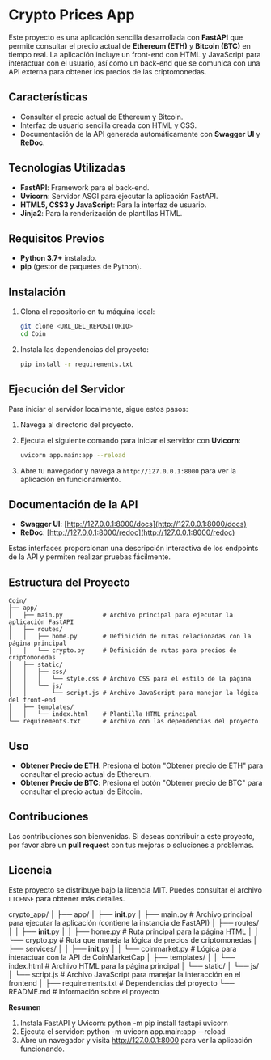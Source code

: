 # Crypto Prices App

Este proyecto es una aplicación sencilla desarrollada con **FastAPI** que permite consultar el precio actual de **Ethereum (ETH)** y **Bitcoin (BTC)** en tiempo real. La aplicación incluye un front-end con HTML y JavaScript para interactuar con el usuario, así como un back-end que se comunica con una API externa para obtener los precios de las criptomonedas.

## Características
- Consultar el precio actual de Ethereum y Bitcoin.
- Interfaz de usuario sencilla creada con HTML y CSS.
- Documentación de la API generada automáticamente con **Swagger UI** y **ReDoc**.

## Tecnologías Utilizadas
- **FastAPI**: Framework para el back-end.
- **Uvicorn**: Servidor ASGI para ejecutar la aplicación FastAPI.
- **HTML5, CSS3 y JavaScript**: Para la interfaz de usuario.
- **Jinja2**: Para la renderización de plantillas HTML.

## Requisitos Previos
- **Python 3.7+** instalado.
- **pip** (gestor de paquetes de Python).

## Instalación
1. Clona el repositorio en tu máquina local:
   ```bash
   git clone <URL_DEL_REPOSITORIO>
   cd Coin
   ```

2. Instala las dependencias del proyecto:
   ```bash
   pip install -r requirements.txt
   ```

## Ejecución del Servidor
Para iniciar el servidor localmente, sigue estos pasos:

1. Navega al directorio del proyecto.

2. Ejecuta el siguiente comando para iniciar el servidor con **Uvicorn**:
   ```bash
   uvicorn app.main:app --reload
   ```

3. Abre tu navegador y navega a `http://127.0.0.1:8000` para ver la aplicación en funcionamiento.

## Documentación de la API
- **Swagger UI**: [http://127.0.0.1:8000/docs](http://127.0.0.1:8000/docs)
- **ReDoc**: [http://127.0.0.1:8000/redoc](http://127.0.0.1:8000/redoc)

Estas interfaces proporcionan una descripción interactiva de los endpoints de la API y permiten realizar pruebas fácilmente.

## Estructura del Proyecto
```
Coin/
├── app/
│   ├── main.py           # Archivo principal para ejecutar la aplicación FastAPI
│   ├── routes/
│   │   ├── home.py       # Definición de rutas relacionadas con la página principal
│   │   └── crypto.py     # Definición de rutas para precios de criptomonedas
│   ├── static/
│   │   ├── css/
│   │   │   └── style.css # Archivo CSS para el estilo de la página
│   │   └── js/
│   │       └── script.js # Archivo JavaScript para manejar la lógica del front-end
│   ├── templates/
│   │   └── index.html    # Plantilla HTML principal
└── requirements.txt      # Archivo con las dependencias del proyecto
```

## Uso
- **Obtener Precio de ETH**: Presiona el botón "Obtener precio de ETH" para consultar el precio actual de Ethereum.
- **Obtener Precio de BTC**: Presiona el botón "Obtener precio de BTC" para consultar el precio actual de Bitcoin.

## Contribuciones
Las contribuciones son bienvenidas. Si deseas contribuir a este proyecto, por favor abre un **pull request** con tus mejoras o soluciones a problemas.

## Licencia
Este proyecto se distribuye bajo la licencia MIT. Puedes consultar el archivo `LICENSE` para obtener más detalles.


crypto_app/
│
├── app/
│   ├── __init__.py
│   ├── main.py                # Archivo principal para ejecutar la aplicación (contiene la instancia de FastAPI)
│   ├── routes/
│   │   ├── __init__.py
│   │   ├── home.py            # Ruta principal para la página HTML
│   │   └── crypto.py          # Ruta que maneja la lógica de precios de criptomonedas
│   ├── services/
│   │   ├── __init__.py
│   │   └── coinmarket.py      # Lógica para interactuar con la API de CoinMarketCap
│   ├── templates/
│   │   └── index.html         # Archivo HTML para la página principal
│   └── static/
│       └── js/
│           └── script.js      # Archivo JavaScript para manejar la interacción en el frontend
│
├── requirements.txt           # Dependencias del proyecto
└── README.md                  # Información sobre el proyecto


**Resumen**
1. Instala FastAPI y Uvicorn:
    python -m pip install fastapi uvicorn
2. Ejecuta el servidor:
    python -m uvicorn app.main:app --reload
3. Abre un navegador y visita http://127.0.0.1:8000 para ver la aplicación funcionando.
   
